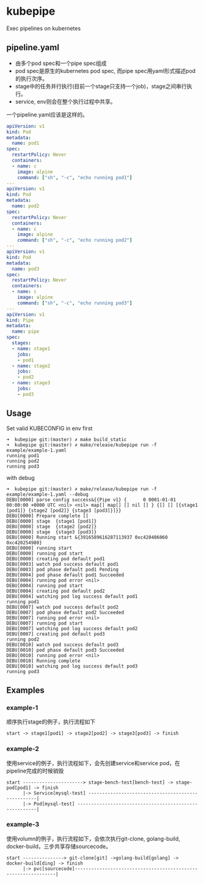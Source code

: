 # kubepipe
Exec pipelines on kubernetes

## pipeline.yaml
- 由多个pod spec和一个pipe spec组成
- pod spec是原生的kubernetes pod spec, 而pipe spec用yaml形式描述pod的执行次序。
- stage中的任务并行执行(目前一个stage只支持一个job)，stage之间串行执行。
- service, env则会在整个执行过程中共享。

一个pipeline.yaml应该是这样的。

```yaml
apiVersion: v1
kind: Pod
metadata:
  name: pod1
spec:
  restartPolicy: Never
  containers:
  - name: c
    image: alpine
    command: ["sh", "-c", "echo running pod1"]
---
apiVersion: v1
kind: Pod
metadata:
  name: pod2
spec:
  restartPolicy: Never
  containers:
  - name: c
    image: alpine
    command: ["sh", "-c", "echo running pod2"]
---
apiVersion: v1
kind: Pod
metadata:
  name: pod3
spec:
  restartPolicy: Never
  containers:
  - name: c
    image: alpine
    command: ["sh", "-c", "echo running pod3"]
---
apiVersion: v1
kind: Pipe
metadata:
  name: pipe
spec:
  stages:
  - name: stage1
    jobs: 
    - pod1
  - name: stage2
    jobs: 
    - pod2
  - name: stage3
    jobs: 
    - pod3

```

## Usage

Set valid KUBECONFIG in env first

```
➜  kubepipe git:(master) ✗ make build_static
➜  kubepipe git:(master) ✗ make/release/kubepipe run -f example/example-1.yaml
running pod1
running pod2
running pod3
```

with debug

```
➜  kubepipe git:(master) ✗ make/release/kubepipe run -f example/example-1.yaml --debug
DEBU[0000] parse config success&{{Pipe v1} {      0 0001-01-01 00:00:00 +0000 UTC <nil> <nil> map[] map[] [] nil [] } {[] [] [{stage1 [pod1]} {stage2 [pod2]} {stage3 [pod3]}]}}
DEBU[0000] Prepare complete []
DEBU[0000] stage  {stage1 [pod1]}
DEBU[0000] stage  {stage2 [pod2]}
DEBU[0000] stage  {stage3 [pod3]}
DEBU[0000] Running start &{3916589616287113937 0xc420406060 0xc420254980}
DEBU[0000] running start
DEBU[0000] running pod start
DEBU[0000] creating pod default pod1
DEBU[0003] watch pod success default pod1
DEBU[0003] pod phase default pod1 Pending
DEBU[0004] pod phase default pod1 Succeeded
DEBU[0004] running pod error <nil>
DEBU[0004] running pod start
DEBU[0004] creating pod default pod2
DEBU[0004] watching pod log success default pod1
running pod1
DEBU[0007] watch pod success default pod2
DEBU[0007] pod phase default pod2 Succeeded
DEBU[0007] running pod error <nil>
DEBU[0007] running pod start
DEBU[0007] watching pod log success default pod2
DEBU[0007] creating pod default pod3
running pod2
DEBU[0010] watch pod success default pod3
DEBU[0010] pod phase default pod3 Succeeded
DEBU[0010] running pod error <nil>
DEBU[0010] Running complete
DEBU[0010] watching pod log success default pod3
running pod3
```

## Examples
### example-1
顺序执行stage的例子，执行流程如下

```
start -> stage1[pod1] -> stage2[pod2] -> stage3[pod3] -> finish
```

### example-2
使用service的例子，执行流程如下，会先创建service和service pod，在pipeline完成的时候销毁

```
start ----------------------> stage-bench-test[bench-test] -> stage-pod[pod1] -> finish
      |-> Service[mysql-test] ---------------------------------------------------|
      |-> Pod[mysql-test] -------------------------------------------------------|
```

### example-3
使用volumn的例子，执行流程如下，会依次执行git-clone, golang-build, docker-build，三步共享存储sourcecode。

```
start ---------------> git-clone[git] ->golang-build[golang] -> docker-build[ding] -> finish
      |-> pvc[sourcecode]---------------------------------------------------------------|
```